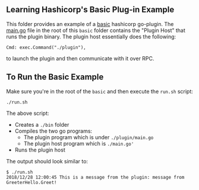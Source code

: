 ## Learning Hashicorp's Basic Plug-in Example

This folder provides an example of a [basic](https://github.com/hashicorp/go-plugin/tree/master/examples/basic) hashicorp go-plugin. The [main.go](./main.go) file in the root of this `basic` folder contains the "Plugin Host" that runs the plugin binary. The plugin host essentially does the following:

```
Cmd: exec.Command("./plugin"),
```
to launch the plugin and then communicate with it over RPC.

## To Run the Basic Example

Make sure you're in the root of the `basic` and then execute the `run.sh` script:

```
./run.sh
```

The above script:

- Creates a `./bin` folder
- Compiles the two go programs:
    - The plugin program which is under `./plugin/main.go`
    - The plugin host program which is `./main.go'`
- Runs the plugin host

The output should look similar to:

```
$ ./run.sh
2018/12/28 12:00:45 This is a message from the plugin: message from GreeterHello.Greet!
```






